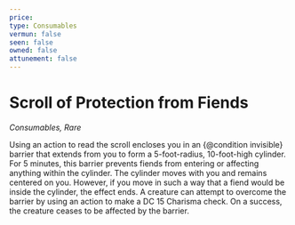 ```yaml
---
price: 
type: Consumables
vermun: false
seen: false
owned: false
attunement: false
---
```

# Scroll of Protection from Fiends

*Consumables, Rare*

Using an action to read the scroll encloses you in an {@condition invisible} barrier that extends from you to form a 5-foot-radius, 10-foot-high cylinder. For 5 minutes, this barrier prevents fiends from entering or affecting anything within the cylinder. The cylinder moves with you and remains centered on you. However, if you move in such a way that a fiend would be inside the cylinder, the effect ends. A creature can attempt to overcome the barrier by using an action to make a DC 15 Charisma check. On a success, the creature ceases to be affected by the barrier.